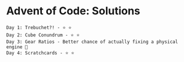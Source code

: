 # Advent of Code: Solutions

    Day 1: Trebuchet?! - ⭐ ⭐
    Day 2: Cube Conundrum - ⭐ ⭐
    Day 3: Gear Ratios - Better chance of actually fixing a physical engine 🥴
    Day 4: Scratchcards - ⭐ ⭐
